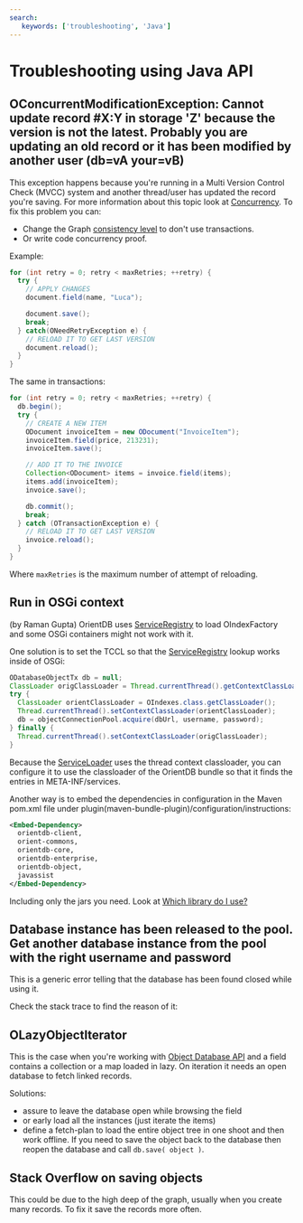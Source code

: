 ```yaml
---
search:
   keywords: ['troubleshooting', 'Java']
---
```


# Troubleshooting using Java API


## OConcurrentModificationException: Cannot update record #X:Y in storage 'Z' because the version is not the latest. Probably you are updating an old record or it has been modified by another user (db=vA your=vB)

This exception happens because you're running in a Multi Version Control Check (MVCC) system and another thread/user has updated the record you're saving. For more information about this topic look at [Concurrency](general/Concurrency.md). To fix this problem you can:
- Change the Graph [consistency level](Graph-Consistency.md) to don't use transactions.
- Or write code concurrency proof.

Example:
```java
for (int retry = 0; retry < maxRetries; ++retry) {
  try {
    // APPLY CHANGES
    document.field(name, "Luca");

    document.save();
    break;
  } catch(ONeedRetryException e) {
    // RELOAD IT TO GET LAST VERSION
    document.reload();
  }
}
```

The same in transactions:
```java
for (int retry = 0; retry < maxRetries; ++retry) {
  db.begin();
  try {
    // CREATE A NEW ITEM
    ODocument invoiceItem = new ODocument("InvoiceItem");
    invoiceItem.field(price, 213231);
    invoiceItem.save();

    // ADD IT TO THE INVOICE
    Collection<ODocument> items = invoice.field(items);
    items.add(invoiceItem);
    invoice.save();

    db.commit();
    break;
  } catch (OTransactionException e) {
    // RELOAD IT TO GET LAST VERSION
    invoice.reload();
  }
}
```


Where <code>maxRetries</code> is the maximum number of attempt of reloading.

## Run in OSGi context

(by Raman Gupta)
OrientDB uses [ServiceRegistry](http://docs.oracle.com/javase/7/docs/api/javax/imageio/spi/ServiceRegistry.html) to load OIndexFactory and some OSGi containers might not work with it.

One solution is to set the TCCL so that the [ServiceRegistry](http://docs.oracle.com/javase/7/docs/api/javax/imageio/spi/ServiceRegistry.html) lookup works inside of OSGi:
```java
ODatabaseObjectTx db = null;
ClassLoader origClassLoader = Thread.currentThread().getContextClassLoader();
try {
  ClassLoader orientClassLoader = OIndexes.class.getClassLoader();
  Thread.currentThread().setContextClassLoader(orientClassLoader);
  db = objectConnectionPool.acquire(dbUrl, username, password);
} finally {
  Thread.currentThread().setContextClassLoader(origClassLoader);
}
```
Because the [ServiceLoader](http://docs.oracle.com/javase/6/docs/api/java/util/ServiceLoader.html) uses the thread context classloader, you can configure it to use the classloader of the OrientDB bundle so that it finds the entries in META-INF/services.

Another way is to embed the dependencies in configuration in the Maven pom.xml file under plugin(maven-bundle-plugin)/configuration/instructions:

```xml
<Embed-Dependency>
  orientdb-client,
  orient-commons,
  orientdb-core,
  orientdb-enterprise,
  orientdb-object,
  javassist
</Embed-Dependency>
```

Including only the jars you need. Look at [Which library do I use?](java/Java-API.md#which_library_do_i_use?)

## Database instance has been released to the pool. Get another database instance from the pool with the right username and password

This is a generic error telling that the database has been found closed while using it.

Check the stack trace to find the reason of it:

## OLazyObjectIterator

This is the case when you're working with [Object Database API](java/Object-Database.md) and a field contains a collection or a map loaded in lazy. On iteration it needs an open database to fetch linked records.

Solutions:
- assure to leave the database open while browsing the field
- or early load all the instances (just iterate the items)
- define a fetch-plan to load the entire object tree in one shoot and then work offline. If you need to save the object back to the database then reopen the database and call <code>db.save( object )</code>.

## Stack Overflow on saving objects

This could be due to the high deep of the graph, usually when you create many records. To fix it save the records more often.
